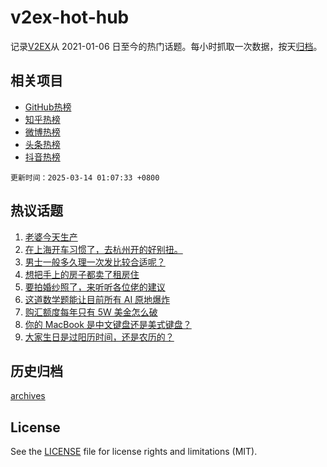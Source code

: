 # v2ex-hot-hub

 记录[V2EX](https://www.v2ex.com/)从 2021-01-06 日至今的热门话题。每小时抓取一次数据，按天[归档](archives)。
 
 ## 相关项目

- [GitHub热榜](https://github.com/lonnyzhang423/github-hot-hub)
- [知乎热榜](https://github.com/lonnyzhang423/zhihu-hot-hub)
- [微博热榜](https://github.com/lonnyzhang423/weibo-hot-hub)
- [头条热榜](https://github.com/lonnyzhang423/toutiao-hot-hub)
- [抖音热榜](https://github.com/lonnyzhang423/douyin-hot-hub)


 `更新时间：2025-03-14 01:07:33 +0800`

## 热议话题

1. [老婆今天生产](https://www.v2ex.com/t/1118101)
1. [在上海开车习惯了，去杭州开的好别扭。](https://www.v2ex.com/t/1117999)
1. [男士一般多久理一次发比较合适呢？](https://www.v2ex.com/t/1118023)
1. [想把手上的房子都卖了租房住](https://www.v2ex.com/t/1118024)
1. [要拍婚纱照了，来听听各位佬的建议](https://www.v2ex.com/t/1118043)
1. [这道数学题能让目前所有 AI 原地爆炸](https://www.v2ex.com/t/1118105)
1. [购汇额度每年只有 5W 美金怎么破](https://www.v2ex.com/t/1118038)
1. [你的 MacBook 是中文键盘还是美式键盘？](https://www.v2ex.com/t/1118002)
1. [大家生日是过阳历时间，还是农历的？](https://www.v2ex.com/t/1118041)

## 历史归档

[archives](archives)

## License

See the [LICENSE](LICENSE) file for license rights and limitations (MIT).
